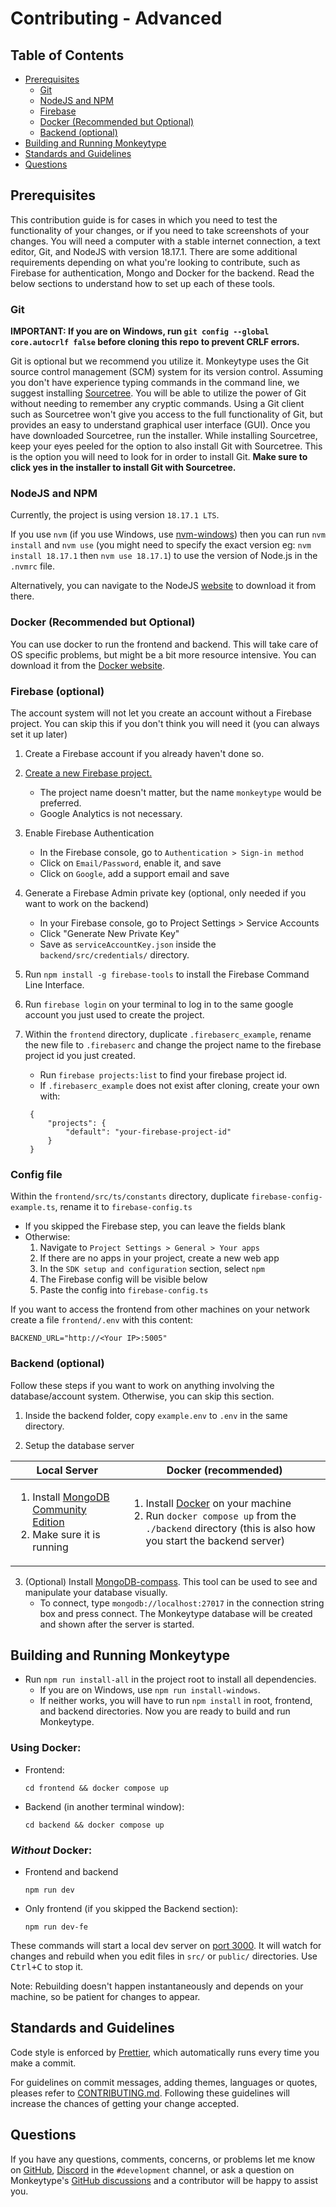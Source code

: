 # Contributing - Advanced

## **Table of Contents**

- [Prerequisites](#prerequisites)
  - [Git](#git)
  - [NodeJS and NPM](#nodejs-and-npm)
  - [Firebase](#firebase)
  - [Docker (Recommended but Optional)](#docker-recommended-but-optional)
  - [Backend (optional)](#backend-optional)
- [Building and Running Monkeytype](#building-and-running-monkeytype)
- [Standards and Guidelines](#standards-and-guidelines)
- [Questions](#questions)

## Prerequisites

This contribution guide is for cases in which you need to test the functionality of your changes, or if you need to take screenshots of your changes. You will need a computer with a stable internet connection, a text editor, Git, and NodeJS with version 18.17.1. There are some additional requirements depending on what you're looking to contribute, such as Firebase for authentication, Mongo and Docker for the backend. Read the below sections to understand how to set up each of these tools.

### Git

**IMPORTANT: If you are on Windows, run `git config --global core.autocrlf false` before cloning this repo to prevent CRLF errors.**

Git is optional but we recommend you utilize it. Monkeytype uses the Git source control management (SCM) system for its version control. Assuming you don't have experience typing commands in the command line, we suggest installing [Sourcetree](https://www.sourcetreeapp.com/). You will be able to utilize the power of Git without needing to remember any cryptic commands. Using a Git client such as Sourcetree won't give you access to the full functionality of Git, but provides an easy to understand graphical user interface (GUI). Once you have downloaded Sourcetree, run the installer. While installing Sourcetree, keep your eyes peeled for the option to also install Git with Sourcetree. This is the option you will need to look for in order to install Git. **Make sure to click yes in the installer to install Git with Sourcetree.**

### NodeJS and NPM

Currently, the project is using version `18.17.1 LTS`.

If you use `nvm` (if you use Windows, use [nvm-windows](https://github.com/coreybutler/nvm-windows)) then you can run `nvm install` and `nvm use` (you might need to specify the exact version eg: `nvm install 18.17.1` then `nvm use 18.17.1`) to use the version of Node.js in the `.nvmrc` file.

Alternatively, you can navigate to the NodeJS [website](https://nodejs.org/en/) to download it from there.

### Docker (Recommended but Optional)

You can use docker to run the frontend and backend. This will take care of OS specific problems, but might be a bit more resource intensive. You can download it from the [Docker website](https://www.docker.com/get-started/#h_installation).

### Firebase (optional)

The account system will not let you create an account without a Firebase project. You can skip this if you don't think you will need it (you can always set it up later)

1. Create a Firebase account if you already haven't done so.
1. [Create a new Firebase project.](https://console.firebase.google.com/u/0/)

   - The project name doesn't matter, but the name `monkeytype` would be preferred.
   - Google Analytics is not necessary.

1. Enable Firebase Authentication

   - In the Firebase console, go to `Authentication > Sign-in method`
   - Click on `Email/Password`, enable it, and save
   - Click on `Google`, add a support email and save

1. Generate a Firebase Admin private key (optional, only needed if you want to work on the backend)

   - In your Firebase console, go to Project Settings > Service Accounts
   - Click "Generate New Private Key"
   - Save as `serviceAccountKey.json` inside the `backend/src/credentials/` directory.

1. Run `npm install -g firebase-tools` to install the Firebase Command Line Interface.
1. Run `firebase login` on your terminal to log in to the same google account you just used to create the project.
1. Within the `frontend` directory, duplicate `.firebaserc_example`, rename the new file to `.firebaserc` and change the project name to the firebase project id you just created.

   - Run `firebase projects:list` to find your firebase project id.
   - If `.firebaserc_example` does not exist after cloning, create your own with:

   ```.firebaserc
    {
        "projects": {
            "default": "your-firebase-project-id"
        }
    }
   ```

### Config file

Within the `frontend/src/ts/constants` directory, duplicate `firebase-config-example.ts`, rename it to `firebase-config.ts`

- If you skipped the Firebase step, you can leave the fields blank
- Otherwise:
  1. Navigate to `Project Settings > General > Your apps`
  2. If there are no apps in your project, create a new web app
  3. In the `SDK setup and configuration` section, select `npm`
  4. The Firebase config will be visible below
  5. Paste the config into `firebase-config.ts`

If you want to access the frontend from other machines on your network create a file `frontend/.env` with this content:

```
BACKEND_URL="http://<Your IP>:5005"
```

### Backend (optional)

Follow these steps if you want to work on anything involving the database/account system. Otherwise, you can skip this section.

1. Inside the backend folder, copy `example.env` to `.env` in the same directory.

2. Setup the database server

| Local Server                                                                                                                                             | Docker (recommended)                                                                                                                                                                                                   |
| -------------------------------------------------------------------------------------------------------------------------------------------------------- | ---------------------------------------------------------------------------------------------------------------------------------------------------------------------------------------------------------------------- |
| <ol><li>Install [MongoDB Community Edition](https://docs.mongodb.com/manual/administration/install-community/)</li><li>Make sure it is running</li></ol> | <ol><li>Install [Docker](http://www.docker.io/gettingstarted/#h_installation) on your machine</li><li>Run `docker compose up` from the `./backend` directory (this is also how you start the backend server)</li></ol> |

3. (Optional) Install [MongoDB-compass](https://www.mongodb.com/try/download/compass?tck=docs_compass). This tool can be used to see and manipulate your database visually.
   - To connect, type `mongodb://localhost:27017` in the connection string box and press connect. The Monkeytype database will be created and shown after the server is started.

## Building and Running Monkeytype

- Run `npm run install-all` in the project root to install all dependencies.
  - If you are on Windows, use `npm run install-windows`.
  - If neither works, you will have to run `npm install` in root, frontend, and backend directories.
    Now you are ready to build and run Monkeytype.

### Using Docker:

- Frontend:
  ```
  cd frontend && docker compose up
  ```
- Backend (in another terminal window):
  ```
  cd backend && docker compose up
  ```

### **_Without_** Docker:

- Frontend and backend
  ```
  npm run dev
  ```
- Only frontend (if you skipped the Backend section):
  ```
  npm run dev-fe
  ```

These commands will start a local dev server on [port 3000](http://localhost:3000). It will watch for changes and rebuild when you edit files in `src/` or `public/` directories. Use <kbd>Ctrl+C</kbd> to stop it.

Note: Rebuilding doesn't happen instantaneously and depends on your machine, so be patient for changes to appear.

## Standards and Guidelines

Code style is enforced by [Prettier](https://prettier.io/docs/en/install.html), which automatically runs every time you make a commit.

For guidelines on commit messages, adding themes, languages or quotes, pleases refer to [CONTRIBUTING.md](./CONTRIBUTING.md). Following these guidelines will increase the chances of getting your change accepted.

## Questions

If you have any questions, comments, concerns, or problems let me know on [GitHub](https://github.com/Miodec), [Discord](https://discord.gg/monkeytype) in the `#development` channel, or ask a question on Monkeytype's [GitHub discussions](https://github.com/monkeytypegame/monkeytype/discussions) and a contributor will be happy to assist you.
